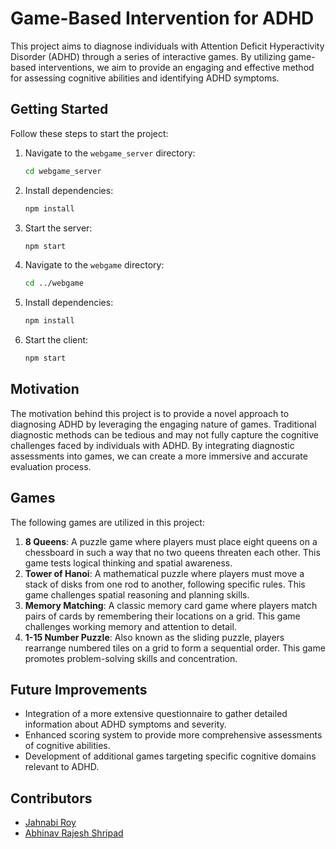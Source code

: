 # Game-Based Intervention for ADHD

This project aims to diagnose individuals with Attention Deficit Hyperactivity Disorder (ADHD) through a series of interactive games. By utilizing game-based interventions, we aim to provide an engaging and effective method for assessing cognitive abilities and identifying ADHD symptoms.

## Getting Started

Follow these steps to start the project:

1. Navigate to the `webgame_server` directory:

   ```bash
   cd webgame_server
   ```
2. Install dependencies:

   ```bash
   npm install
   ```
3. Start the server:

   ```bash
   npm start
   ```
4. Navigate to the `webgame` directory:

   ```bash
   cd ../webgame
   ```
5. Install dependencies:

   ```bash
   npm install
   ```
6. Start the client:

   ```bash
   npm start
   ```

## Motivation

The motivation behind this project is to provide a novel approach to diagnosing ADHD by leveraging the engaging nature of games. Traditional diagnostic methods can be tedious and may not fully capture the cognitive challenges faced by individuals with ADHD. By integrating diagnostic assessments into games, we can create a more immersive and accurate evaluation process.

## Games

The following games are utilized in this project:

1. **8 Queens**: A puzzle game where players must place eight queens on a chessboard in such a way that no two queens threaten each other. This game tests logical thinking and spatial awareness.
2. **Tower of Hanoi**: A mathematical puzzle where players must move a stack of disks from one rod to another, following specific rules. This game challenges spatial reasoning and planning skills.
3. **Memory Matching**: A classic memory card game where players match pairs of cards by remembering their locations on a grid. This game challenges working memory and attention to detail.
4. **1-15 Number Puzzle**: Also known as the sliding puzzle, players rearrange numbered tiles on a grid to form a sequential order. This game promotes problem-solving skills and concentration.

## Future Improvements

- Integration of a more extensive questionnaire to gather detailed information about ADHD symptoms and severity.
- Enhanced scoring system to provide more comprehensive assessments of cognitive abilities.
- Development of additional games targeting specific cognitive domains relevant to ADHD.

## Contributors

- [Jahnabi Roy](https://github.com/jahnabiroy)
- [Abhinav Rajesh Shripad](https://github.com/33Arsenic75)
